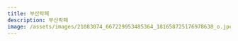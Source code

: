 ```yaml
---
title: 부산락페
description: 부산락페
image: /assets/images/21083074_667229953485364_181658725176978638_o.jpeg
---
```

